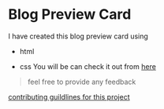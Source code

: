 # Blog Preview Card
I have created this blog preview card using 
+ html
- css
You will be can check it out from [here](https://bhanu-blogpreviewcard.netlify.app)
> feel free to provide any feedback

[contributing guildlines for this project](docs/ref.md)
